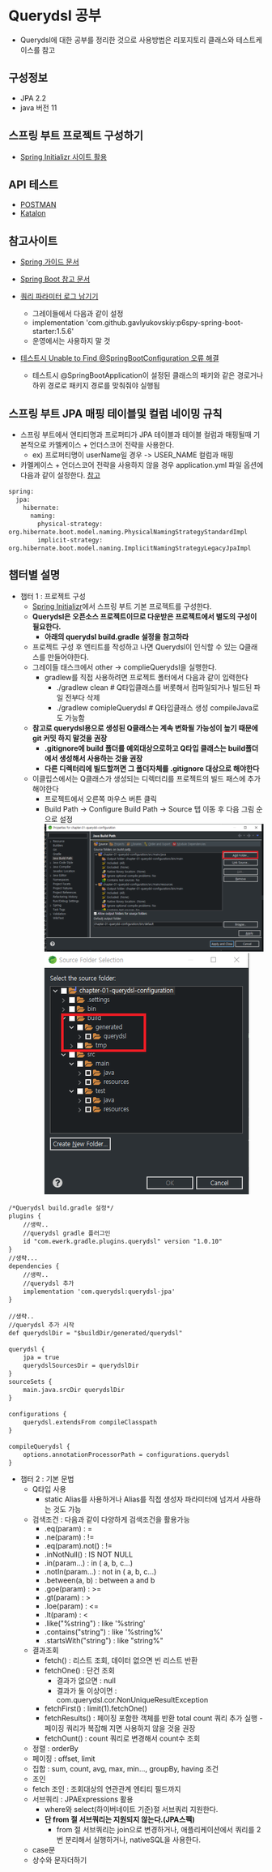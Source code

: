 # Querydsl 공부
* Querydsl에 대한 공부를 정리한 것으로 사용방법은 리포지토리 클래스와 테스트케이스를 참고  

## 구성정보
* JPA 2.2
* java 버전 11


## 스프링 부트 프로젝트 구성하기
* [Spring Initializr 사이트 활용](https://start.spring.io/)

## API 테스트
* [POSTMAN](https://www.postman.com/)
* [Katalon](https://www.katalon.com/)

## 참고사이트
 - [Spring 가이드 문서](https://spring.io/guides)
 - [Spring Boot 참고 문서](https://docs.spring.io/spring-boot/docs/)
 - [쿼리 파라미터 로그 남기기](https://github.com/gavlyukovskiy/spring-boot-data-source-decorator)
    - 그레이들에서 다음과 같이 설정
    - implementation 'com.github.gavlyukovskiy:p6spy-spring-boot-starter:1.5.6' 
    - 운영에서는 사용하지 말 것
    
 - [테스트시 Unable to Find @SpringBootConfiguration 오류 해결 ](https://www.baeldung.com/spring-boot-unable-to-find-springbootconfiguration-with-datajpatest)
    - 테스트시 @SpringBootApplication이 설정된 클래스의 패키와 같은 경로거나 하위 경로로 패키지 경로를 맞춰줘야 실행됨

## 스프링 부트 JPA 매핑 테이블및 컬럼 네이밍 규칙
 - 스프링 부트에서 엔티티명과 프로퍼티가 JPA 테이블과 테이블 컬럼과 매핑될때 기본적으로 카멜케이스 + 언더스코어 전략을 사용한다.
    - ex) 프로퍼티명이 userName일 경우 -> USER_NAME 컬럼과 매핑
 - 카멜케이스 + 언더스코어 전략을 사용하지 않을 경우 application.yml 파일 옵션에 다음과 같이 설정한다. [참고](https://www.baeldung.com/hibernate-field-naming-spring-boot)

```
spring:
  jpa:
    hibernate:
      naming:
        physical-strategy: org.hibernate.boot.model.naming.PhysicalNamingStrategyStandardImpl
        implicit-strategy: org.hibernate.boot.model.naming.ImplicitNamingStrategyLegacyJpaImpl
```
    

## 챕터별 설명
 - 챕터 1 : 프로젝트 구성
    - [Spring Initializr](https://start.spring.io/)에서 스프링 부트 기본 프로젝트를 구성한다.
    - **Querydsl은 오픈소스 프로젝트이므로 다운받은 프로젝트에서 별도의 구성이 필요한다.**
       - **아래의 querydsl build.gradle 설정을 참고하라**
    - 프로젝트 구성 후 엔티트를 작성하고 나면 Querydsl이 인식할 수 있는 Q클래스를 만들어야한다.
    - 그레이들 태스크에서 other -> complieQuerydsl을 실행한다.
       - gradlew를 직접 사용하려면 프로젝트 폴터에서 다음과 같이 입력한다
            - ./gradlew clean # Q타입클래스를 버롯해서 컴파일되거나 빌드된 파일 전부다 삭제
           - ./gradlew comipleQuerydsl # Q타입클래스 생성 compileJava로도 가능함
    - **참고로 querydsl용으로 생성된 Q클래스는 계속 변화될 가능성이 높기 때문에 git 커밋 하지 말것을 권장** 
       - **.gitignore에 build 폴더를 예외대상으로하고 Q타입 클래스는 build폴더에서 생성해서 사용하는 것을 권장**
       - **다른 디렉터리에 빌드할꺼면 그 폴더자체를 .gitignore 대상으로 해야한다**
    - 이클립스에서는 Q클래스가 생성되는 디렉터리를 프로젝트의 빌드 패스에 추가해야한다
       - 프로젝트에서 오른쪽 마우스 버튼 클릭
       - Build Path -> Configure Build Path -> Source 탭 이동 후 다음 그림 순으로 설정
![스텝1](https://github.com/kiosk123/querydsl-study/blob/master/%EC%86%8C%EC%8A%A4%ED%83%AD.png)
![스텝2](https://github.com/kiosk123/querydsl-study/blob/master/%EC%86%8C%EC%8A%A4%ED%8F%B4%EB%8D%94%EC%84%A0%ED%83%9D.png)
    
```
/*Querydsl build.gradle 설정*/
plugins {
    //생략..
	//querydsl gradle 플러그인
	id "com.ewerk.gradle.plugins.querydsl" version "1.0.10"
}
//생략...
dependencies {
    //생략..
	//querydsl 추가
	implementation 'com.querydsl:querydsl-jpa'
}

//생략..
//querydsl 추가 시작
def querydslDir = "$buildDir/generated/querydsl"

querydsl {
	jpa = true
	querydslSourcesDir = querydslDir
}
sourceSets {
	main.java.srcDir querydslDir
}

configurations {
	querydsl.extendsFrom compileClasspath
}

compileQuerydsl {
	options.annotationProcessorPath = configurations.querydsl
}
```

 - 챕터 2 : 기본 문법
    - Q타입 사용
        - static Alias를 사용하거나 Alias를 직접 생성자 파라미터에 넘겨서 사용하는 것도 가능
    - 검색조건 : 다음과 같이 다양하게 검색조건을 활용가능
        - <target property>.eq(param) : =
        - <target property>.ne(param) : !=
        - <target property>.eq(param).not() : !=
        - <target property>.inNotNull() : IS NOT NULL
        - <target property>.in(param...) : in ( a, b, c...)
        - <target property>.notIn(param...) : not in ( a, b, c...)
        - <target property>.between(a, b) : between a and b
        - <target property>.goe(param) : >=
        - <target property>.gt(param) : >
        - <target property>.loe(param) : <=
        - <target property>.lt(param) : <
        - <target property>.like("%string") : like '%string'
        - <target property>.contains("string") : like '%string%'	
        - <target property>.startsWith("string") : like "string%"
    - 결과조회
        - fetch() : 리스트 조회, 데이터 없으면 빈 리스트 반환
        - fetchOne() : 단건 조회
            - 결과가 없으면 : null
            - 결과가 둘 이상이면 : com.querydsl.cor.NonUniqueResultException
        - fetchFirst() : limit(1).fetchOne()
        - fetchResults() : 페이징 포함한 객체를 반환 total count 쿼리 추가 실행 - 페이징 쿼리가 복잡해 지면 사용하지 않을 것을 권장
        - fetchOunt() : count 쿼리로 변경해서 count수 조회
    - 정렬 : orderBy
    - 페이징 : offset, limit
    - 집합 : sum, count, avg, max, min..., groupBy, having 조건
    - 조인
    - fetch 조인 : 조회대상의 연관관계 엔티티 필드까지 
    - 서브쿼리 : JPAExpressions 활용
        - where와 select(하이버네이트 기준)절 서브쿼리 지원한다.
        - **단 from 절 서브쿼리는 지원되지 않는다.(JPA스펙)**
            - from 절 서브쿼리는 join으로 변경하거나, 애플리케이션에서 쿼리를 2번 분리해서 실행하거나, nativeSQL을 사용한다.
    - case문
    - 상수와 문자더하기